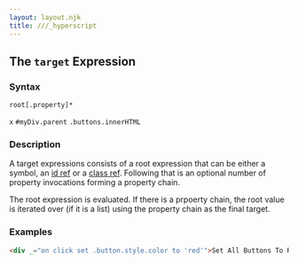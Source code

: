 ```yaml
---
layout: layout.njk
title: ///_hyperscript
---
```


## The `target` Expression

### Syntax

`root[.property]*`

`x`
`#myDiv.parent`
`.buttons.innerHTML`

### Description

A target expressions consists of a root expression that can be either a symbol, an [id ref](/expresssions/id-ref) or
a [class ref](/expresssions/class-ref).  Following that is an optional number of property invocations forming a property chain.

The root expression is evaluated.  If there is a prpoerty chain, the root value is iterated over (if it is a list) using 
the property chain as the final target.

### Examples

```html
<div _="on click set .button.style.color to 'red'">Set All Buttons To Red</div>
```